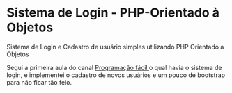 # Sistema de Login - PHP-Orientado à Objetos
Sistema de Login e Cadastro de usuário simples utilizando PHP Orientado a Objetos

Segui a primeira aula do canal <a href="https://www.youtube.com/channel/UCV2FR1uJ0r7UNNo1tyuKQ7w">Programação fácil </a>
 o qual havia o sistema de login, e implementei o cadastro de novos usuários e um pouco de bootstrap para não ficar tão feio.
